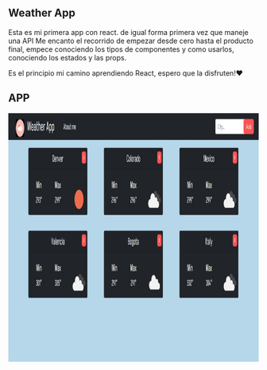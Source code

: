 ## Weather App

Esta es mi primera app con react. de igual forma primera vez que maneje una API
Me encanto el recorrido de empezar desde cero hasta el producto final, empece conociendo los tipos de componentes y como usarlos, conociendo los estados y las props. 

Es el principio mi camino aprendiendo React, espero que la disfruten!♥

## APP

<p align="center">
  <img height="500rem" width="1200" src="./src/img/ss.jpg"/>
</p>

